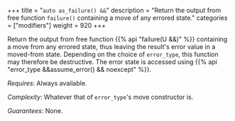 +++
title = "`auto as_failure() &&`"
description = "Return the output from free function `failure()` containing a move of any errored state."
categories = ["modifiers"]
weight = 920
+++

Return the output from free function {{% api "failure(U &&)" %}} containing a move from any errored state, thus leaving the result's error value in a moved-from state. Depending on the choice of `error_type`, this function may therefore be destructive. The error state is accessed using {{% api "error_type &&assume_error() && noexcept" %}}.

*Requires*: Always available.

*Complexity*: Whatever that of `error_type`'s move constructor is.

*Guarantees*: None.
